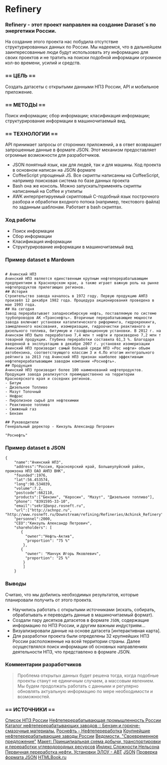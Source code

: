 # Refinery

### Refinery - этот проект направлен на создание Daraset`s по энергетики России.

На создание этого проекта нас побудила отсутствие структурированных данных по России. Мы надеемся, что в дальнейшем заинтересованные люди будут использовать эту информацию для своих проектов и не тратить на поиски подобной информации огромное кол-во времени, усилий и средств.

### == ЦЕЛЬ ==
Создать датасеты с открытыми данными НПЗ России, API и мобильное приложение.

### == МЕТОДЫ ==
Поиск информации; сбор информации; класификация информации; структурирование информации в машиночитаемый вид.

### == ТЕХНОЛОГИИ ==
API принимает запросы от сторонних приложений, а в ответ возвращает запрошенные данные в формате JSON. Этот механизм предоставляет огромные возможности для разработчиков.

- JSON понятный язык, как для людей, так и для машины. Код проекта в основном написан на JSON формате
- CoffeeScript упрощеный JS. Все скрипты написанны на CoffeeScript, например поисковая система по базе данных проекта
- Bash она же консоль. Можно запускать/применять скрипты написанный на Coffee и утилиты
- AWK интерпретируемый скриптовый C-подобный язык построчного разбора и обработки входного потока (например, текстового файла) по заданным шаблонам. Работает в bash скриптах.


### Ход работы

- Поиск информации 
- Cбор информации 
- Класификация информации 
- Структурирование информации в машиночитаемый вид

### Пример dataset в Mardown
```

# Ачинский НПЗ
Ачинский НПЗ является единственным крупным нефтеперерабатывающим предприятием в Красноярском крае, а также играет важную роль на рынке нефтепродуктов прилегающих регионов.
## История
Строительство завода началось в 1972 году. Первую продукцию АНПЗ произвёл 12 декабря 1982 года. Процедура акционирования проведена в мае 1993 года.
## На сегодня 
Завод перерабатывает западносибирскую нефть, поставляемую по системе трубопроводов АК «Транснефть». Вторичные перерабатывающие мощности завода включают установки каталитического риформинга, гидрокрекинга, замедленного коксования, изомеризации, гидроочистки реактивного и дизельного топлива, битумную и газофракционную установки. В 2012 г. на Ачинском НПЗ было переработано 7,4 млн т нефти и произведено 7,2 млн т товарной продукции. Глубина переработки составила 61,3 %. Благодаря введенной в эксплуатацию в декабре 2007 г. установке изомеризации Ачинский НПЗ производит самый большой среди НПЗ «Рос нефти» объем автобензина, соответствующего классам 3 и 4.По итогам интегрального рейтинга за 2013 год Ачинский НПЗ признан наиболее эффективным нефтеперерабатывающим заводом компании «Роснефть». 
## Продукция
Ачинский НПЗ производит более 100 наименований нефтепродуктов. Продукция завода реализуется преимущественно на территории Красноярского края и соседних регионов.
- Битум
- Дизельное Топливо
- Мазут Топочный
- Нефрас
- Пиролизное сырьё для нефтехимии
- Реактивное топливо
- Сжиженый газ
- Бензин

## Руководители
Генеральный деректор - Кинзуль Александр Петрович

"Роснефть"
```

### Пример dataset в JSON

```
{
    "name":"Ачинский НПЗ",
    "address":"Россия, Красноярский край, Большеулуйский район, промзона НПЗ ОАО АНПЗ ВНК",
    "founded":1976,
    "lat":56.453574,
    "long":90.534039,
    "volume":7.2,
    "postcode":662110,
    "products":["Бензин", "Керосин", "Мазут", "Дизельное топливо"],
    "phone": "8391595-33-10",
    "email":"sekr1@anpz.rosneft.ru",
    "url":["http://achnpz.ru", "http://www.rosneft.ru/Downstream/refining/Refineries/Achinsk_Refinery"],
    "personnel":2000,
    "CEO":"Кинзуль Александр Петрович",
    "shareholders": [ 
       {  
         "owner":"Нефть-Актив", 
         "proportion": "75 %"
        },
       {
         "owner": "Манчук Игорь Яковлевич",
         "proportion": "25 %"
        }
        ]
    }
```

### Выводы

>
Считаю, что мы добились необходимых результатов, которые планировали получить от этого проекта. 
 - Научились работать с открытыми источниками (искать, собирать, обрабатывать и переводить данные в машиночитаемый формат). 
 - Создали пару десятков датасетов в формате `JSON`, содержащие информацию по НПЗ России, и другим важным индустриям...
 - Визуализировали данные на основе датасета [интерактивная карта].
 - Для разработки проекта были определены 32 крупнейших НПЗ России расположенные на всей территории страны. Далее осуществлялся поиск информации об основных направлениях деятельности НПЗ, что представлено в формате  JSON.  

### Комментарии разработчиков 
> Проблема открытых данных будет решена тогда, когда подобные проекты станут не единичным случаем, а массовым явлением. Мы будем продолжать работать с данными и регулярно обновлять актуальную информацию по мере необходимости и возможностей. 

### == ИСТОЧНИКИ ==
 [Список НПЗ России](http://www.wiki-prom.ru/20otrasl.html)
 [Нефтеперерабатывающая промышленность России](http://ru.wikipedia.org/wiki/Нефтеперерабатывающая_промышленность_России)
 [Каталог нефтеперерабатывающих заводов :: Бензин и горюче-смазочные материалы.](http://www.benzol.ru/npz/?status=2&page=1)
 [Роснефть - Нефтепереработка](http://www.rosneft.ru/Downstream/refining/)
 [Крупнейшие нефтеперерабатывающие заводы России](http://neftegas.info/engine/info/krupnjejshije-njeftjepjerjerabatyvajushhije-zavody-rossii)
 [Ведомости. "Своевременное предложение"](http://tbu.com.ua/digest/svoevremennoe_predlojenie.html)
 [Макет: Принципиальная схема добычи, транспортировки и переработки углеводородных ресурсов](http://www.maket-russia.ru/portfolio/portfolio-uchebnye-makety-i-modeli/maket-printsipialnaya-skhema-dobychi-transportirovki-i-pererabotki-uglevodorodnykh-resursov/)
 [Индекс Сложности Нельсона](http://neftegaz.ru/tech_library/view/4679)
 [Первичная переработка нефти. Установки ЭЛОУ - АВТ](http://e-him.ru/?page=dynamic&section=61&article=1165) 
 [JSON](http://ru.wikipedia.org/wiki/JSON) 
 [Проверка формата JSON](http://jsonformatter.curiousconcept.com/)
  [HTMLBook.ru](http://htmlbook.ru/html5)


